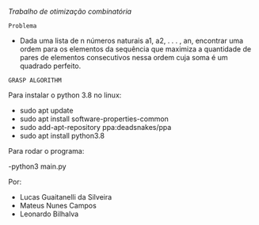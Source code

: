 *Trabalho de otimização combinatória*

`Problema`
- Dada uma lista de n números naturais a1, a2, . . . , an, encontrar uma ordem para os elementos da sequência que maximiza a quantidade de pares de elementos consecutivos nessa ordem cuja soma é um quadrado perfeito.

`GRASP ALGORITHM`

Para instalar o python 3.8 no linux:

- sudo apt update
- sudo apt install software-properties-common
- sudo add-apt-repository ppa:deadsnakes/ppa
- sudo apt install python3.8


Para rodar o programa:

-python3 main.py


Por:

- Lucas Guaitanelli da Silveira
- Mateus Nunes Campos
- Leonardo Bilhalva
